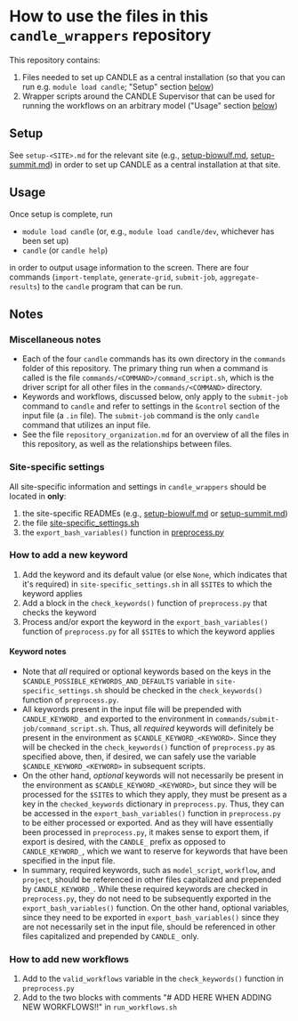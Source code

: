# How to use the files in this `candle_wrappers` repository

This repository contains:

1. Files needed to set up CANDLE as a central installation (so that you can run e.g. `module load candle`; "Setup" section [below](#Setup))
1. Wrapper scripts around the CANDLE Supervisor that can be used for running the workflows on an arbitrary model ("Usage" section [below](#Usage))

## Setup

See `setup-<SITE>.md` for the relevant site (e.g., [setup-biowulf.md](./setup-biowulf.md), [setup-summit.md](./setup-summit.md)) in order to set up CANDLE as a central installation at that site.

## Usage

Once setup is complete, run

* `module load candle` (or, e.g., `module load candle/dev`, whichever has been set up)
* `candle` (or `candle help`)

in order to output usage information to the screen. There are four commands (`import-template`, `generate-grid`, `submit-job`, `aggregate-results`) to the `candle` program that can be run.

## Notes

### Miscellaneous notes

* Each of the four `candle` commands has its own directory in the `commands` folder of this repository. The primary thing run when a command is called is the file `commands/<COMMAND>/command_script.sh`, which is the driver script for all other files in the `commands/<COMMAND>` directory.
* Keywords and workflows, discussed below, only apply to the `submit-job` command to `candle` and refer to settings in the `&control` section of the input file (a `.in` file). The `submit-job` command is the only `candle` command that utilizes an input file.
* See the file `repository_organization.md` for an overview of all the files in this repository, as well as the relationships between files.

### Site-specific settings

All site-specific information and settings in `candle_wrappers` should be located in **only**:

1. the site-specific READMEs (e.g., [setup-biowulf.md](./setup-biowulf.md) or [setup-summit.md](./setup-summit.md))
1. the file [site-specific_settings.sh](./site-specific_settings.sh)
1. the `export_bash_variables()` function in [preprocess.py](./commands/submit-job/preprocess.py)

### How to add a new keyword

1. Add the keyword and its default value (or else `None`, which indicates that it's required) in `site-specific_settings.sh` in all `$SITE`s to which the keyword applies
1. Add a block in the `check_keywords()` function of `preprocess.py` that checks the keyword
1. Process and/or export the keyword in the `export_bash_variables()` function of `preprocess.py` for all `$SITE`s to which the keyword applies

#### Keyword notes

* Note that *all* required or optional keywords based on the keys in the `$CANDLE_POSSIBLE_KEYWORDS_AND_DEFAULTS` variable in `site-specific_settings.sh` should be checked in the `check_keywords()` function of `preprocess.py`.
* All keywords present in the input file will be prepended with `CANDLE_KEYWORD_` and exported to the environment in `commands/submit-job/command_script.sh`. Thus, all *required* keywords will definitely be present in the environment as `$CANDLE_KEYWORD_<KEYWORD>`. Since they will be checked in the `check_keywords()` function of `preprocess.py` as specified above, then, if desired, we can safely use the variable `$CANDLE_KEYWORD_<KEYWORD>` in subsequent scripts.
* On the other hand, *optional* keywords will not necessarily be present in the environment as `$CANDLE_KEYWORD_<KEYWORD>`, but since they will be processed for the `$SITE`s to which they apply, they must be present as a key in the `checked_keywords` dictionary in `preprocess.py`. Thus, they can be accessed in the `export_bash_variables()` function in `preprocess.py` to be either processed or exported. And as they will have essentially been processed in `preprocess.py`, it makes sense to export them, if export is desired, with the `CANDLE_` prefix as opposed to `CANDLE_KEYWORD_`, which we want to reserve for keywords that have been specified in the input file.
* In summary, required keywords, such as `model_script`, `workflow`, and `project`, should be referenced in other files capitalized and prepended by `CANDLE_KEYWORD_`. While these required keywords are checked in `preprocess.py`, they do not need to be subsequently exported in the `export_bash_variables()` function. On the other hand, optional variables, since they need to be exported in `export_bash_variables()` since they are not necessarily set in the input file, should be referenced in other files capitalized and prepended by `CANDLE_` only.

### How to add new workflows

1. Add to the `valid_workflows` variable in the `check_keywords()` function in `preprocess.py`
1. Add to the two blocks with comments "# ADD HERE WHEN ADDING NEW WORKFLOWS!!" in `run_workflows.sh`
